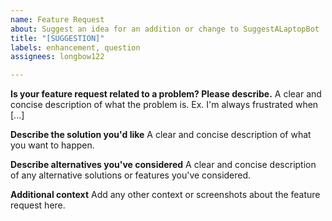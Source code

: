 ```yaml
---
name: Feature Request
about: Suggest an idea for an addition or change to SuggestALaptopBot
title: "[SUGGESTION]"
labels: enhancement, question
assignees: longbow122

---
```


**Is your feature request related to a problem? Please describe.**
A clear and concise description of what the problem is. Ex. I'm always frustrated when [...]

**Describe the solution you'd like**
A clear and concise description of what you want to happen.

**Describe alternatives you've considered**
A clear and concise description of any alternative solutions or features you've considered.

**Additional context**
Add any other context or screenshots about the feature request here.
